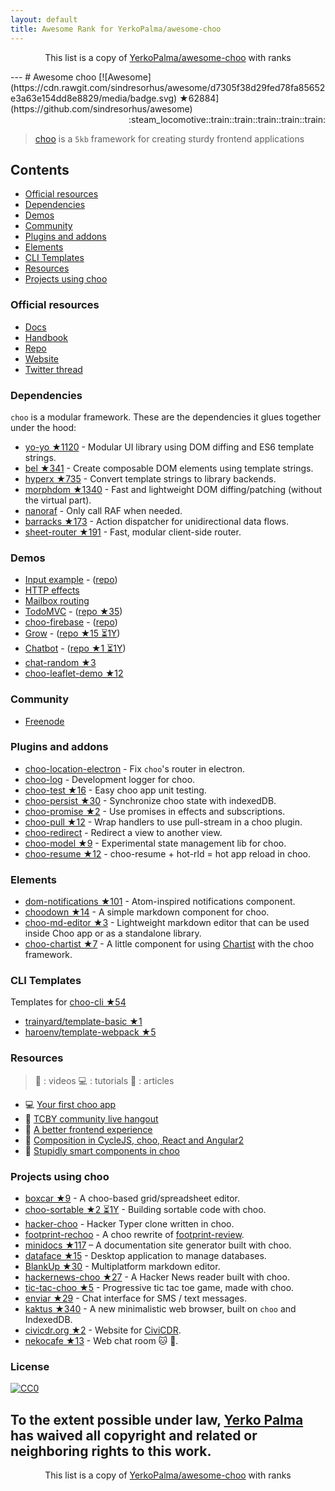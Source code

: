 ```yaml
---
layout: default
title: Awesome Rank for YerkoPalma/awesome-choo
---
```


<p align="center">
	This list is a copy of <a href="https://github.com/YerkoPalma/awesome-choo">YerkoPalma/awesome-choo</a> with ranks
</p>
---
# Awesome choo [![Awesome](https://cdn.rawgit.com/sindresorhus/awesome/d7305f38d29fed78fa85652e3a63e154dd8e8829/media/badge.svg) ★62884](https://github.com/sindresorhus/awesome) <div align="right">:steam_locomotive::train::train::train::train::train:</div>

> [choo](https://choo.io/) is a `5kb` framework for creating
> sturdy frontend applications

## Contents

- [Official resources](#official-resources)
- [Dependencies](#dependencies)
- [Demos](#demos)
- [Community](#community)
- [Plugins and addons](#plugins-and-addons)
- [Elements](#elements)
- [CLI Templates](#cli-templates)
- [Resources](#resources)
- [Projects using choo](#projects-using-choo)

### Official resources

- [Docs](https://github.com/yoshuawuyts/choo/blob/master/README.md)
- [Handbook](https://github.com/yoshuawuyts/choo-handbook)
- [Repo](https://github.com/yoshuawuyts/choo)
- [Website](https://choo.io/)
- [Twitter thread](https://twitter.com/yoshuawuyts/status/730087077803528193)

### Dependencies
`choo` is a modular framework. These are the dependencies it glues together
under the hood:

- [yo-yo ★1120](https://github.com/maxogden/yo-yo) - Modular UI library using DOM
  diffing and ES6 template strings.
- [bel ★341](https://github.com/shama/bel) - Create composable DOM elements using
  template strings.
- [hyperx ★735](https://github.com/substack/hyperx) - Convert template strings to
  library backends.
- [morphdom ★1340](https://github.com/patrick-steele-idem/morphdom) - Fast and
  lightweight DOM diffing/patching (without the virtual part).
- [nanoraf](https://github.com/yoshuawuyts/nanoraf) - Only call RAF when needed.
- [barracks ★173](https://github.com/yoshuawuyts/barracks) - Action dispatcher for
  unidirectional data flows.
- [sheet-router ★191](https://github.com/yoshuawuyts/sheet-router) - Fast, modular
  client-side router.

### Demos

- [Input example](http://requirebin.com/?gist=e589473373b3100a6ace29f7bbee3186) - ([repo](https://github.com/yoshuawuyts/choo/tree/master/examples/title))
- [HTTP effects](https://hyperdev.com/#!/project/fork-fang)
- [Mailbox routing](https://github.com/yoshuawuyts/choo/tree/master/examples/mailbox)
- [TodoMVC](http://shuheikagawa.com/todomvc-choo) - ([repo ★35](https://github.com/shuhei/todomvc-choo))
- [choo-firebase](https://choo-firebase-2ec21.firebaseapp.com) - ([repo](https://github.com/mw222rs/choo-firebase))
- [Grow](https://grow.static.land) - ([repo ★15 ⏳1Y](https://github.com/sethvincent/grow))
- [Chatbot](http://chootbot.herokuapp.com) - ([repo ★1 ⏳1Y](https://github.com/plaey/chatbot))
- [chat-random ★3](https://github.com/akiva/chat-random)
- [choo-leaflet-demo ★12](https://github.com/timwis/choo-leaflet-demo)

### Community

- [Freenode](https://webchat.freenode.net/?channels=choo)

### Plugins and addons

- [choo-location-electron](https://github.com/bcomnes/choo-location-electron) - Fix `choo`'s router in electron.
- [choo-log](https://github.com/yoshuawuyts/choo-log) - Development logger for choo.
- [choo-test ★16](https://github.com/mantoni/choo-test) - Easy choo app unit testing.
- [choo-persist ★30](https://github.com/yoshuawuyts/choo-persist) - Synchronize choo state with indexedDB.
- [choo-promise ★2](https://github.com/rahatarmanahmed/choo-promise) - Use promises in effects and subscriptions.
- [choo-pull ★12](https://github.com/yoshuawuyts/choo-pull) - Wrap handlers to use pull-stream in a choo plugin.
- [choo-redirect](https://github.com/yoshuawuyts/choo-redirect) - Redirect a view to another view.
- [choo-model ★9](https://github.com/yoshuawuyts/choo-model) - Experimental state management lib for choo.
- [choo-resume ★12](https://github.com/bengourley/choo-resume) - choo-resume + hot-rld = hot app reload in choo.

### Elements

- [dom-notifications ★101](https://github.com/finnp/dom-notifications) - Atom-inspired notifications component.
- [choodown ★14](https://github.com/trainyard/choodown) - A simple markdown component for choo.
- [choo-md-editor ★3](https://github.com/dbtek/choo-md-editor) - Lightweight markdown editor that can be used inside Choo app or as a standalone library.
- [choo-chartist ★7](https://github.com/rexmortus/choo-chartist) - A little component for using [Chartist](https://gionkunz.github.io/chartist-js/) with the choo framework.

### CLI Templates

Templates for [choo-cli ★54](https://github.com/trainyard/choo-cli)

- [trainyard/template-basic ★1](https://github.com/trainyard/template-basic)
- [haroenv/template-webpack ★5](https://github.com/haroenv/template-webpack)

### Resources
> :movie_camera: : videos
> :computer: : tutorials
> :book: : articles

- :computer: [Your first choo app](https://yoshuawuyts.gitbooks.io/choo/content/02_your_first_app.html)
- :movie_camera: [TCBY community live hangout](https://www.youtube.com/watch?v=a97Mw2z1SAI)
- :book: [A better frontend experience](https://medium.com/@yoshuawuyts/a-better-frontend-experience-7b0498c85658)
- :book: [Composition in CycleJS, choo, React and Angular2](http://blog.krawaller.se/posts/composition-in-cyclejs-choo-react-and-angular2)
- :book: [Stupidly smart components in choo](http://blog.krawaller.se/posts/stupidly-smart-components-in-choo)

### Projects using choo

- [boxcar ★9](https://github.com/toddself/boxcar) - A choo-based grid/spreadsheet editor.
- [choo-sortable ★2 ⏳1Y](https://github.com/willkessler/choo-sortable) - Building sortable code with choo.
- [hacker-choo](https://github.com/mw222rs/hacker-choo) - Hacker Typer clone written in choo.
- [footprint-rechoo](https://github.com/npeihl/footprint-rechoo) - A choo rewrite of [footprint-review](http://github.com/sjcgis/footprint-review).
- [minidocs ★117](https://github.com/freeman-lab/minidocs) – A documentation site generator built with choo.
- [dataface ★15](https://github.com/timwis/dataface) - Desktop application to manage databases.
- [BlankUp ★30](https://github.com/HoverBaum/BlankUp-Electron) - Multiplatform markdown editor.
- [hackernews-choo ★27](https://github.com/kvnneff/hackernews-choo) - A Hacker News reader built with choo.
- [tic-tac-choo ★5](https://github.com/YerkoPalma/tic-tac-toe) - Progressive tic tac toe game, made with choo.
- [enviar ★29](https://github.com/timwis/enviar) - Chat interface for SMS / text messages.
- [kaktus ★340](https://github.com/kaktus/kaktus) - A new minimalistic web browser, built on `choo` and IndexedDB.
- [civicdr.org ★2](https://github.com/CiviCDR/civicdr.org) - Website for [CiviCDR](https://civicdr.org/).
- [nekocafe ★13](https://github.com/notenoughneon/nekocafe) - Web chat room :cat: :speech_balloon:.

### License

[![CC0](http://mirrors.creativecommons.org/presskit/buttons/88x31/svg/cc-zero.svg)](https://creativecommons.org/publicdomain/zero/1.0/)

To the extent possible under law, [Yerko Palma](https://github.com/YerkoPalma) has waived all copyright and related or neighboring rights to this work.
---
<p align="center">
	This list is a copy of <a href="https://github.com/YerkoPalma/awesome-choo">YerkoPalma/awesome-choo</a> with ranks
</p>

